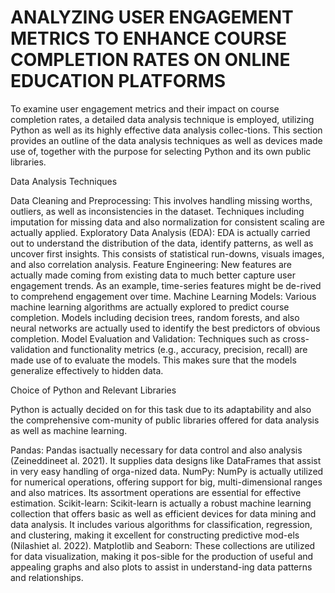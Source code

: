# ANALYZING USER ENGAGEMENT METRICS TO ENHANCE COURSE COMPLETION RATES ON ONLINE EDUCATION PLATFORMS

To examine user engagement metrics and their impact on course completion rates, a detailed data analysis technique is employed, utilizing Python as well as its highly effective data analysis collec-tions. This section provides an outline of the data analysis techniques as well as devices made use of, together with the purpose for selecting Python and its own public libraries.

Data Analysis Techniques

Data Cleaning and Preprocessing: This involves handling missing worths, outliers, as well as inconsistencies in the dataset. Techniques including imputation for missing data and also normalization for consistent scaling are actually applied.
Exploratory Data Analysis (EDA): EDA is actually carried out to understand the distribution of the data, identify patterns, as well as uncover first insights. This consists of statistical run-downs, visuals images, and also correlation analysis.
Feature Engineering: New features are actually made coming from existing data to much better capture user engagement trends. As an example, time-series features might be de-rived to comprehend engagement over time.
Machine Learning Models: Various machine learning algorithms are actually explored to predict course completion. Models including decision trees, random forests, and also neural networks are actually used to identify the best predictors of obvious completion.
Model Evaluation and Validation: Techniques such as cross-validation and functionality metrics (e.g., accuracy, precision, recall) are made use of to evaluate the models. This makes sure that the models generalize effectively to hidden data.

Choice of Python and Relevant Libraries

Python is actually decided on for this task due to its adaptability and also the comprehensive com-munity of public libraries offered for data analysis as well as machine learning.

Pandas: Pandas isactually necessary for data control and also analysis (Zeineddineet al. 2021). It supplies data designs like DataFrames that assist in very easy handling of orga-nized data.
NumPy: NumPy is actually utilized for numerical operations, offering support for big, multi-dimensional ranges and also matrices. Its assortment operations are essential for effective estimation.
Scikit-learn: Scikit-learn is actually a robust machine learning collection that offers basic as well as efficient devices for data mining and data analysis. It includes various algorithms for classification, regression, and clustering, making it excellent for constructing predictive mod-els (Nilashiet al. 2022).
Matplotlib and Seaborn: These collections are utilized for data visualization, making it pos-sible for the production of useful and appealing graphs and also plots to assist in understand-ing data patterns and relationships.

